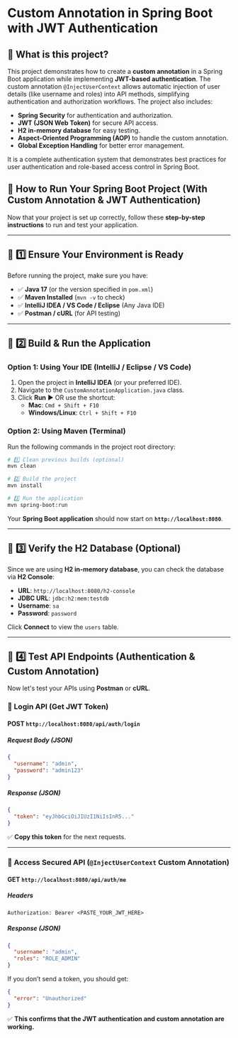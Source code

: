 # Custom Annotation in Spring Boot with JWT Authentication

## 📌 What is this project?

This project demonstrates how to create a **custom annotation** in a Spring Boot application while implementing **JWT-based authentication**. The custom annotation `@InjectUserContext` allows automatic injection of user details (like username and roles) into API methods, simplifying authentication and authorization workflows. The project also includes:

- **Spring Security** for authentication and authorization.
- **JWT (JSON Web Token)** for secure API access.
- **H2 in-memory database** for easy testing.
- **Aspect-Oriented Programming (AOP)** to handle the custom annotation.
- **Global Exception Handling** for better error management.

It is a complete authentication system that demonstrates best practices for user authentication and role-based access control in Spring Boot.

## 🚀 How to Run Your Spring Boot Project (With Custom Annotation & JWT Authentication)

Now that your project is set up correctly, follow these **step-by-step instructions** to run and test your application.

---

## 🔹 1️⃣ Ensure Your Environment is Ready

Before running the project, make sure you have:

- ✅ **Java 17** (or the version specified in `pom.xml`)
- ✅ **Maven Installed** (`mvn -v` to check)
- ✅ **IntelliJ IDEA / VS Code / Eclipse** (Any Java IDE)
- ✅ **Postman / cURL** (for API testing)

---

## 🔹 2️⃣ Build & Run the Application

### **Option 1: Using Your IDE (IntelliJ / Eclipse / VS Code)**

1. Open the project in **IntelliJ IDEA** (or your preferred IDE).
2. Navigate to the `CustomAnnotationApplication.java` class.
3. Click **Run** ▶️ OR use the shortcut:
   - **Mac**: `Cmd + Shift + F10`
   - **Windows/Linux**: `Ctrl + Shift + F10`

### **Option 2: Using Maven (Terminal)**

Run the following commands in the project root directory:

```sh
# 1️⃣ Clean previous builds (optional)
mvn clean

# 2️⃣ Build the project
mvn install

# 3️⃣ Run the application
mvn spring-boot:run
```

Your **Spring Boot application** should now start on **`http://localhost:8080`**.

---

## 🔹 3️⃣ Verify the H2 Database (Optional)

Since we are using **H2 in-memory database**, you can check the database via **H2 Console**:

- **URL**: `http://localhost:8080/h2-console`
- **JDBC URL**: `jdbc:h2:mem:testdb`
- **Username**: `sa`
- **Password**: `password`

Click **Connect** to view the `users` table.

---

## 🔹 4️⃣ Test API Endpoints (Authentication & Custom Annotation)

Now let's test your APIs using **Postman** or **cURL**.

### **📌 Login API (Get JWT Token)**

#### **POST `http://localhost:8080/api/auth/login`**

##### **Request Body (JSON)**

```json
{
  "username": "admin",
  "password": "admin123"
}
```

##### **Response (JSON)**

```json
{
  "token": "eyJhbGciOiJIUzI1NiIsInR5..."
}
```

✅ **Copy this token** for the next requests.

---

### **📌 Access Secured API (`@InjectUserContext` Custom Annotation)**

#### **GET `http://localhost:8080/api/auth/me`**

##### **Headers**

```text
Authorization: Bearer <PASTE_YOUR_JWT_HERE>
```

##### **Response (JSON)**

```json
{
  "username": "admin",
  "roles": "ROLE_ADMIN"
}
```

If you don’t send a token, you should get:

```json
{
  "error": "Unauthorized"
}
```

✅ **This confirms that the JWT authentication and custom annotation are working.**


  

